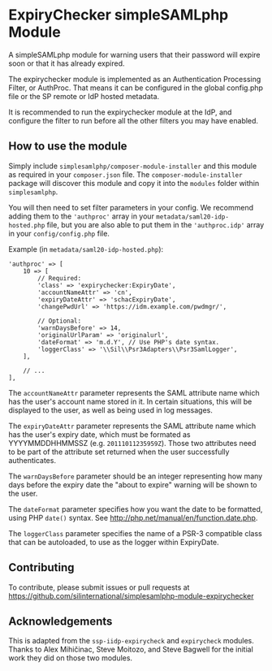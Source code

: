 # ExpiryChecker simpleSAMLphp Module #
A simpleSAMLphp module for warning users that their password will expire soon 
or that it has already expired.

The expirychecker module is implemented as an Authentication Processing Filter, 
or AuthProc. That means it can be configured in the global config.php file or 
the SP remote or IdP hosted metadata.

It is recommended to run the expirychecker module at the IdP, and configure the
filter to run before all the other filters you may have enabled.

## How to use the module ##
Simply include `simplesamlphp/composer-module-installer` and this module as 
required in your `composer.json` file. The `composer-module-installer` package 
will discover this module and copy it into the `modules` folder within 
`simplesamlphp`.

You will then need to set filter parameters in your config. We recommend adding 
them to the `'authproc'` array in your `metadata/saml20-idp-hosted.php` file, 
but you are also able to put them in the `'authproc.idp'` array in your 
`config/config.php` file.

Example (in `metadata/saml20-idp-hosted.php`):

    'authproc' => [
        10 => [
            // Required:
            'class' => 'expirychecker:ExpiryDate',
            'accountNameAttr' => 'cn',
            'expiryDateAttr' => 'schacExpiryDate',
            'changePwdUrl' => 'https://idm.example.com/pwdmgr/',

            // Optional:
            'warnDaysBefore' => 14,
            'originalUrlParam' => 'originalurl',
            'dateFormat' => 'm.d.Y', // Use PHP's date syntax.
            'loggerClass' => '\\Sil\\Psr3Adapters\\Psr3SamlLogger',
        ],
        
        // ...
    ],

The `accountNameAttr` parameter represents the SAML attribute name which has 
the user's account name stored in it. In certain situations, this will be 
displayed to the user, as well as being used in log messages.

The `expiryDateAttr` parameter represents the SAML attribute name which has 
the user's expiry date, which must be formated as YYYYMMDDHHMMSSZ (e.g. 
`20111011235959Z`). Those two attributes need to be part of the attribute set 
returned when the user successfully authenticates.

The `warnDaysBefore` parameter should be an integer representing how many days 
before the expiry date the "about to expire" warning will be shown to the user.

The `dateFormat` parameter specifies how you want the date to be formatted, 
using PHP `date()` syntax. See <http://php.net/manual/en/function.date.php>.

The `loggerClass` parameter specifies the name of a PSR-3 compatible class that 
can be autoloaded, to use as the logger within ExpiryDate.

## Contributing ##
To contribute, please submit issues or pull requests at 
https://github.com/silinternational/simplesamlphp-module-expirychecker

## Acknowledgements ##
This is adapted from the `ssp-iidp-expirycheck` and `expirycheck` modules. 
Thanks to Alex Mihičinac, Steve Moitozo, and Steve Bagwell for the initial work 
they did on those two modules.
